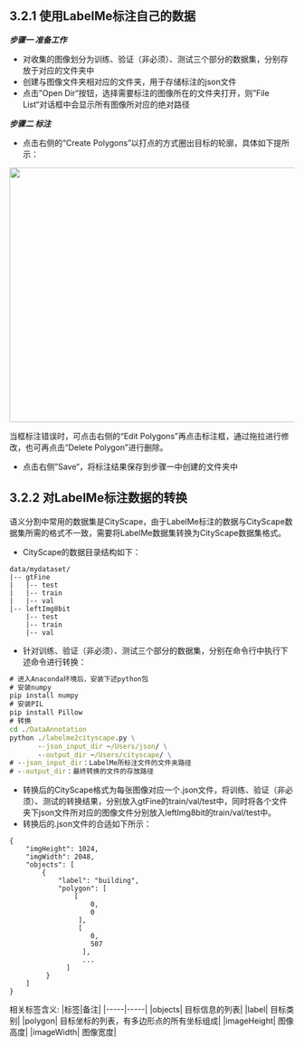 ## 3.2.1 使用LabelMe标注自己的数据

***步骤一 准备工作***   
- 对收集的图像划分为训练、验证（非必须）、测试三个部分的数据集，分别存放于对应的文件夹中      
- 创建与图像文件夹相对应的文件夹，用于存储标注的json文件
- 点击”Open Dir“按钮，选择需要标注的图像所在的文件夹打开，则”File List“对话框中会显示所有图像所对应的绝对路径      

***步骤二 标注***           
- 点击右侧的“Create Polygons”以打点的方式圈出目标的轮廓，具体如下提所示：
<div align=center><img width="800" height="450" src="./pics/detection4.gif"/></div>    

当框标注错误时，可点击右侧的“Edit Polygons”再点击标注框，通过拖拉进行修改，也可再点击“Delete Polygon”进行删除。

- 点击右侧”Save“，将标注结果保存到步骤一中创建的文件夹中



## 3.2.2 对LabelMe标注数据的转换
语义分割中常用的数据集是CityScape，由于LabelMe标注的数据与CityScape数据集所需的格式不一致，需要将LabelMe数据集转换为CityScape数据集格式。      
- CityScape的数据目录结构如下：
```
data/mydataset/
|-- gtFine
|   |-- test
|   |-- train
|   |-- val
|-- leftImg8bit
    |-- test
    |-- train
    |-- val
```      
- 针对训练、验证（非必须）、测试三个部分的数据集，分别在命令行中执行下述命令进行转换：
```cmd
# 进入Anaconda环境后，安装下述python包
# 安装numpy
pip install numpy
# 安装PIL
pip install Pillow
# 转换
cd ./DataAnnotation
python ./labelme2cityscape.py \
       --json_input_dir ~/Users/json/ \
       --output_dir ~/Users/cityscape/ \
# --json_input_dir：LabelMe所标注文件的文件夹路径
# --output_dir：最终转换的文件的存放路径

```
- 转换后的CityScape格式为每张图像对应一个.json文件，将训练、验证（非必须）、测试的转换结果，分别放入gtFine的train/val/test中，同时将各个文件夹下json文件所对应的图像文件分别放入leftImg8bit的train/val/test中。          
- 转换后的.json文件的合适如下所示：
```
{
    "imgHeight": 1024,
    "imgWidth": 2048,
    "objects": [
        {
            "label": "building",
            "polygon": [
                [
                    0,
                    0
                 ],
                 [
                    0,
                    507
                  ],
                  ...
              ]
         }
    ]
}       
```
相关标签含义:
|标签|备注|
|-----|-----|
|objects| 目标信息的列表|
|label| 目标类别|
|polygon| 目标坐标的列表，有多边形点的所有坐标组成|
|imageHeight| 图像高度|
|imageWidth| 图像宽度|
